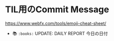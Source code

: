 # TIL用のCommit Message

https://www.webfx.com/tools/emoji-cheat-sheet/

- 📚 `:books:` UPDATE: DAILY REPORT 今日の日付
